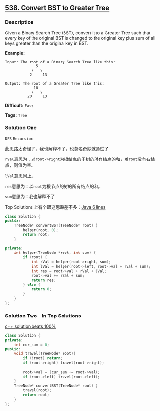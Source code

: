 ## [538. Convert BST to Greater Tree](https://leetcode.com/problems/convert-bst-to-greater-tree/#/description)

###  Description

Given a Binary Search Tree (BST), convert it to a Greater Tree such that every key of the original BST is changed to the original key plus sum of all keys greater than the original key in BST.

**Example:**

```
Input: The root of a Binary Search Tree like this:
              5
            /   \
           2     13

Output: The root of a Greater Tree like this:
             18
            /   \
          20     13
```



**Difficult:** `Easy`

**Tags:** `Tree`



### Solution One

`DFS`  `Recursion`

此思路太奇怪了，我也解释不了，也莫名奇妙就通过了 

`rVal`意思为：以`root->right`为根结点的子树的所有结点的和，若`root`没有右结点，则值为空。

`lVal`意思同上。

`res`意思为：以`root`为根节点的树的所有结点的和。

`sum`意思为：我也解释不了

Top Solutions 上有个跟这思路差不多：[Java 6 lines](https://discuss.leetcode.com/topic/83477/java-6-lines)

```c++
class Solution {
public:
    TreeNode* convertBST(TreeNode* root) {
        helper(root, 0);
        return root;
    }

private:
    int helper(TreeNode *root, int sum) {
        if (root) {
            int rVal = helper(root->right, sum);
            int lVal = helper(root->left, root->val + rVal + sum);
            int res = root->val + rVal + lVal;
            root->val += rVal + sum;
            return res;
        } else {
            return 0;
        }
    }
};
```



### Solution Two - In Top Solutions

[c++ solution beats 100%](https://discuss.leetcode.com/topic/83534/c-solution-beats-100)

```c++
class Solution {
private:
    int cur_sum = 0;
public:
    void travel(TreeNode* root){
        if (!root) return;
        if (root->right) travel(root->right);
        
        root->val = (cur_sum += root->val);
        if (root->left) travel(root->left);
    }
    TreeNode* convertBST(TreeNode* root) {
        travel(root);
        return root;
    }
};
```



